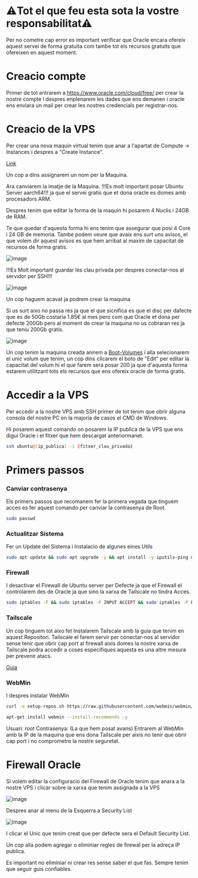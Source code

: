 # ⚠️Tot el que feu esta sota la vostre responsabilitat⚠️
Per no cometre cap error es important verificar que Oracle encara ofereix aquest servei de forma gratuita com tambe tot els recursos gratuits que ofereixen en aquest moment.
# Creacio compte
Primer de tot entrarem a https://www.oracle.com/cloud/free/ per crear la nostre compte i despres enplenarem les dades que ens demanen i oracle ens enviara un mail per crear les nostres credencials per registrar-nos.

# Creacio de la VPS
Per crear una nova maquin virtual tenim que anar a l'apartat de Compute -> Instances i despres a "Create Instance".

[Link](https://cloud.oracle.com/compute/instances)

Un cop a dins assignarem un nom per la Maquina.

Ara canviarem la imatje de la Maquina. !!!Es molt important posar Ubuntu Server aarch64!!! ja que el servei gratis que et dona oracle es domes amb procesadors ARM.

Despres tenim que editar la forma de la maquin hi posarem 4 Nuclis i 24GB de RAM.

Te que quedar d'aquesta forma hi ens tenim que assegurar que posi 4 Core i 24 GB de memoria. Tambe podem veure que avaix ens surt uns avisos, el que volem dir aquest avisos es que hem arribat al maxim de capacitat de recursos de forma gratis.

![image](https://github.com/Otorexer/SerLliure/assets/118485801/1bbebcb5-f34a-4de1-82e7-ee4e8fc94c4f)

!!!Es Molt important guardar les clau privada per despres conectar-nos al servidor per SSH!!!

![image](https://github.com/Otorexer/SerLliure/assets/118485801/7fb9e539-a621-44b0-8694-ac8ff90634f7)

Un cop haguem acavat ja podrem crear la maquina

Si us surt aixo no passa res ja que el que sicnifica es que el disc per dafecte que es de 50Gb costaria 1.85€ al mes pero com que Oracle et dona per defecte 200Gb pero al moment de crear la maquina no us cobraran res ja que teniu 200Gb gratis.

![image](https://github.com/Otorexer/SerLliure/assets/118485801/5f8786cb-b7cb-4f6c-ac55-e4a79af4aee2)

Un cop tenim la maquina creada anirem a [Boot-Volumes](https://cloud.oracle.com/block-storage/boot-volumes) i alla selecionarem el unic volum que tenim, un cop dins clicarem el boto de "Edit" per editar la capacitat del volum hi el que farem sera posar 200 ja que d'aquesta forma estarem utilitzant tots els recursos que ens ofereix oracle de forma gratis.

# Accedir a la VPS
Per accedir a la nostre VPS amb SSH primer de tot tenim que obrir alguna consola del nostre PC en la majoria de casos el CMD de Windows.

Hi posarem aquest comando on posarem la IP publica de la VPS que ens digui Oracle i el fitxer que hem descargat anteriormanet.

```bash
ssh ubuntu@(ip_publica) -i (fitxer_clau_privada)
```

# Primers passos
### Canviar contrasenya
Els primers passos que recomanem fer la primera vegada que tinguem acces es fer aquest comando per canviar la contrasenya de Root.
```bash
sudo passwd
```
### Actualitzar Sistema
Fer un Update del Sistema i Instalacio de algunes eines Utils
```bash
sudo apt update && sudo apt upgrade -y && apt install -y iputils-ping net-tools
```
### Firewall
I desactivar el Firewall de Ubuntu server per Defecte ja que el Firewall el controlarem des de Oracle ja que sino la xarxa de Tailscale no tindra Acces.
```bash
sudo iptables -F && sudo iptables -P INPUT ACCEPT && sudo iptables -P FORWARD ACCEPT && sudo iptables -P OUTPUT ACCEPT && sudo netfilter-persistent save
```
### Tailscale
Un cop tinguem tot aixo fet Instalarem Tailscale amb la guia que tenim en aquest Repositori.
Tailscale el farem servir per conectar-nos al servidor sense tenir que obrir cap port al firewall aixis domes la nostre xarxa de Tailscale podra accedir a coses especifiques aquesta es una altre mesura per prevenir atacs.

[Guia](https://github.com/Otorexer/SerLliure/tree/main/Serveis/Tailscale)
### WebMin
I despres instalar WebMin
```bash
curl -o setup-repos.sh https://raw.githubusercontent.com/webmin/webmin/master/setup-repos.sh && sh setup-repos.sh
```
```bash
apt-get install webmin --install-recommends -y
```
Usuari: root
Contrasenya: (La que hem posat avans)
Entrarem al WebMin amb la IP de la maquina que ens dona Tailscale per aixis no tenir que obrir cap port i no comprometre la nostre seguretat.
# Firewall Oracle
Si volem editar la configuracio del Firewall de Oracle tenim que anara a la nostre VPS i clicar sobre la xarxa que tenim assignada a la VPS

![image](https://github.com/Otorexer/SerLliure/assets/118485801/c930dd7f-b22c-43c2-a254-393c9e187bd5)

Despres anar al menu de la Esquerra a Security List

![image](https://github.com/Otorexer/SerLliure/assets/118485801/d041ff1d-d4eb-4b71-a3a9-ce1c0bea3617)

I clicar el Unic que tenim creat que per defecte sera el Default Security List.

Un cop alla podem agregar o eliminiar regles de firewal per la adreça IP publica.

Es important no eliminiar ni crear res sense saber el que fas. Sempre tenim que seguir guis confiables.
